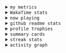 <details>
  <summary>
    <samp>my metrics</samp>
  </summary>
  <br>

  ![🐳](https://github.com/kkhys/kkhys/blob/main/github-metrics.svg)
</details>

<details>
  <summary>
    <samp>WakaTime stats</samp>
  </summary>
  <br>

<!--START_SECTION:waka-->
![Code Time](http://img.shields.io/badge/Code%20Time-7%2C671%20hrs%2055%20mins-blue)

**🐱 My GitHub Data** 

> 📦 6.0 MB Used in GitHub's Storage 
 > 
> 🏆 2,786 Contributions in the Year 2025
 > 
> 💼 Opted to Hire
 > 
> 📜 19 Public Repositories 
 > 
> 🔑 26 Private Repositories 
 > 
**I'm an Early 🐤** 

```text
🌞 Morning                10000 commits       ███████░░░░░░░░░░░░░░░░░░   26.36 % 
🌆 Daytime                10545 commits       ███████░░░░░░░░░░░░░░░░░░   27.80 % 
🌃 Evening                14921 commits       ██████████░░░░░░░░░░░░░░░   39.34 % 
🌙 Night                  2464 commits        ██░░░░░░░░░░░░░░░░░░░░░░░   06.50 % 
```
📅 **I'm Most Productive on Sunday** 

```text
Monday                   4930 commits        ███░░░░░░░░░░░░░░░░░░░░░░   13.00 % 
Tuesday                  5617 commits        ████░░░░░░░░░░░░░░░░░░░░░   14.81 % 
Wednesday                5447 commits        ████░░░░░░░░░░░░░░░░░░░░░   14.36 % 
Thursday                 5503 commits        ████░░░░░░░░░░░░░░░░░░░░░   14.51 % 
Friday                   5391 commits        ████░░░░░░░░░░░░░░░░░░░░░   14.21 % 
Saturday                 4906 commits        ███░░░░░░░░░░░░░░░░░░░░░░   12.93 % 
Sunday                   6136 commits        ████░░░░░░░░░░░░░░░░░░░░░   16.18 % 
```


📊 **This Week I Spent My Time On** 

```text
🕑︎ Time Zone: Asia/Tokyo

💬 Programming Languages: 
Other                    27 hrs 49 mins      ██████████████░░░░░░░░░░░   54.81 % 
TypeScript               14 hrs 29 mins      ███████░░░░░░░░░░░░░░░░░░   28.55 % 
Markdown                 5 hrs 23 mins       ███░░░░░░░░░░░░░░░░░░░░░░   10.63 % 
JSON                     1 hr 1 min          █░░░░░░░░░░░░░░░░░░░░░░░░   02.03 % 
Astro                    45 mins             ░░░░░░░░░░░░░░░░░░░░░░░░░   01.51 % 

🔥 Editors: 
Chrome                   36 hrs 33 mins      ██████████████████░░░░░░░   72.02 % 
WebStorm                 14 hrs 12 mins      ███████░░░░░░░░░░░░░░░░░░   27.98 % 

💻 Operating System: 
Mac                      50 hrs 45 mins      █████████████████████████   100.00 % 
```


 Last Updated on 2025/10/10 18:56:12 UTC
<!--END_SECTION:waka-->
</details>

<details>
  <summary>
    <samp>now playing</samp>
  </summary>
  <br>

  [![🐟](https://spotify-github-profile.kittinanx.com/api/view?uid=31bo5yuxjgmecenqavrcmndnpt2m&cover_image=true&theme=default&show_offline=true&background_color=121212&interchange=false&bar_color_cover=false&bar_color=58c454)](https://github.com/kittinan/spotify-github-profile)
</details>

<details>
  <summary>
    <samp>github readme stats</samp>
  </summary>
  <br>

  <div> 
    <img alt="🐠" src="https://github-readme-stats.vercel.app/api?username=kkhys&count_private=true&show_icons=true&theme=dark&include_all_commits=true" />
    <img alt="🐟" src="https://github-readme-stats.vercel.app/api/top-langs/?username=kkhys&layout=compact&theme=dark&langs_count=10&hide=HTML,CSS,SCSS" />
  </div>
</details>

<details>
  <summary>
    <samp>profile trophies</samp>
  </summary>
  <br>

  [![🐬](https://github-profile-trophy.vercel.app/?username=kkhys&rank=SECRET,SSS,SS,S,AAA,AA,A&theme=darkhub&row=1&margin-w=10&no-bg=true)](https://github.com/ryo-ma/github-profile-trophy)
</details>

<details>
  <summary>
    <samp>summary cards</samp>
  </summary>
  <br>

  [![🐋](https://github-profile-summary-cards.vercel.app/api/cards/profile-details?username=kkhys&theme=github_dark)](https://github.com/vn7n24fzkq/github-profile-summary-cards)
  [![🦑](https://github-profile-summary-cards.vercel.app/api/cards/repos-per-language?username=kkhys&theme=github_dark)](https://github.com/vn7n24fzkq/github-profile-summary-cards)
  [![🦭](https://github-profile-summary-cards.vercel.app/api/cards/most-commit-language?username=kkhys&theme=github_dark)](https://github.com/vn7n24fzkq/github-profile-summary-cards)
  [![🦀](https://github-profile-summary-cards.vercel.app/api/cards/stats?username=kkhys&theme=github_dark)](https://github.com/vn7n24fzkq/github-profile-summary-cards)
  [![🦈](https://github-profile-summary-cards.vercel.app/api/cards/productive-time?username=kkhys&theme=github_dark)](https://github.com/vn7n24fzkq/github-profile-summary-cards)
</details>

<details>
  <summary>
    <samp>streak stats</samp>
  </summary>
  <br>

  [![🐠](https://github-readme-streak-stats.herokuapp.com?user=kkhys&theme=dark)](https://github.com/DenverCoder1/github-readme-streak-stats)
</details>

<details>
  <summary>
    <samp>activity graph</samp>
  </summary>
  <br>

  [![🐡](https://github-readme-activity-graph.vercel.app/graph?username=kkhys&theme=xcode)](https://github.com/ashutosh00710/github-readme-activity-graph)
</details>
